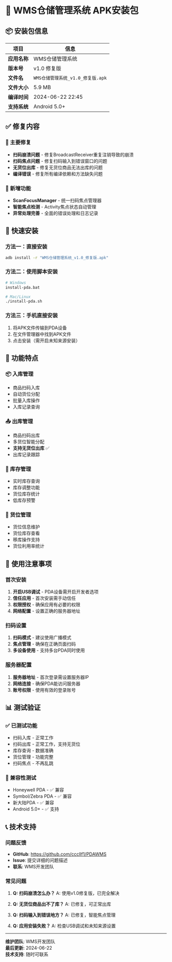 # 📱 WMS仓储管理系统 APK安装包

## 📦 安装包信息

| 项目 | 信息 |
|------|------|
| **应用名称** | WMS仓储管理系统 |
| **版本号** | v1.0 修复版 |
| **文件名** | `WMS仓储管理系统_v1.0_修复版.apk` |
| **文件大小** | 5.9 MB |
| **编译时间** | 2024-06-22 22:45 |
| **支持系统** | Android 5.0+ |

## ✅ 修复内容

### 🔧 主要修复
- **扫码崩溃问题** - 修复BroadcastReceiver重复注销导致的崩溃
- **扫码焦点问题** - 修复扫码输入到错误窗口的问题
- **无货位出库** - 修复无货位商品无法出库的问题
- **编译错误** - 修复所有编译依赖和方法缺失问题

### 🚀 新增功能
- **ScanFocusManager** - 统一扫码焦点管理器
- **智能焦点检测** - Activity焦点状态自动管理
- **异常处理完善** - 全面的错误处理和日志记录

## 📱 快速安装

### 方法一：直接安装
```bash
adb install -r "WMS仓储管理系统_v1.0_修复版.apk"
```

### 方法二：使用脚本安装
```bash
# Windows
install-pda.bat

# Mac/Linux  
./install-pda.sh
```

### 方法三：手机直接安装
1. 将APK文件传输到PDA设备
2. 在文件管理器中找到APK文件
3. 点击安装（需开启未知来源安装）

## 🔧 功能特点

### 📦 入库管理
- 商品扫码入库
- 自动货位分配
- 批量入库操作
- 入库记录查询

### 📤 出库管理  
- 商品扫码出库
- 多货位智能分配
- **支持无货位出库** ✅
- 出库记录跟踪

### 🏪 库存管理
- 实时库存查询
- 库存调整功能
- 货位库存统计
- 低库存预警

### 📍 货位管理
- 货位信息维护
- 货位库存查看
- 移库操作支持
- 货位利用率统计

## 🚨 使用注意事项

### 首次安装
1. **开启USB调试** - PDA设备需开启开发者选项
2. **信任应用** - 首次安装需手动信任
3. **权限授权** - 确保应用有必要的权限
4. **网络配置** - 设置正确的服务器地址

### 扫码设置
1. **扫码模式** - 建议使用广播模式
2. **焦点管理** - 确保在正确页面扫码
3. **多设备使用** - 支持多台PDA同时使用

### 服务器配置
1. **服务器地址** - 首次登录需设置服务器IP
2. **网络连接** - 确保PDA能访问服务器
3. **账号权限** - 使用有效的登录账号

## 📊 测试验证

### ✅ 已测试功能
- 扫码入库 - 正常工作
- 扫码出库 - 正常工作，支持无货位
- 库存查询 - 数据准确
- 货位管理 - 功能完整
- 扫码焦点 - 不再乱跳

### 🎯 兼容性测试
- Honeywell PDA - ✅ 兼容
- Symbol/Zebra PDA - ✅ 兼容  
- 新大陆PDA - ✅ 兼容
- Android 5.0+ - ✅ 支持

## 📞 技术支持

### 问题反馈
- **GitHub**: https://github.com/cccllf1/PDAWMS
- **Issue**: 提交详细的问题描述
- **联系**: WMS开发团队

### 常见问题
1. **Q: 扫码崩溃怎么办？**
   A: 使用v1.0修复版，已完全解决

2. **Q: 无货位商品出不了库？**
   A: 已修复，可正常出库

3. **Q: 扫码输入到错误地方？**
   A: 已修复，智能焦点管理

4. **Q: 应用安装失败？**
   A: 检查USB调试和未知来源设置

---

**维护团队**: WMS开发团队  
**最后更新**: 2024-06-22  
**技术支持**: 随时可联系 